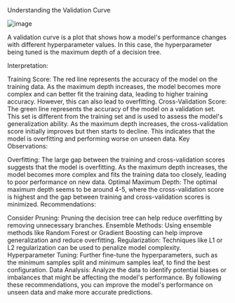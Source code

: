 Understanding the Validation Curve  

![image](https://github.com/user-attachments/assets/6fd921b2-f325-4f4b-b14c-1daf7ea73765)  

A validation curve is a plot that shows how a model's performance changes with different hyperparameter values. In this case, the hyperparameter being tuned is the maximum depth of a decision tree.

Interpretation:

Training Score: The red line represents the accuracy of the model on the training data. As the maximum depth increases, the model becomes more complex and can better fit the training data, leading to higher training accuracy. However, this can also lead to overfitting.
Cross-Validation Score: The green line represents the accuracy of the model on a validation set. This set is different from the training set and is used to assess the model's generalization ability. As the maximum depth increases, the cross-validation score initially improves but then starts to decline. This indicates that the model is overfitting and performing worse on unseen data.
Key Observations:

Overfitting: The large gap between the training and cross-validation scores suggests that the model is overfitting. As the maximum depth increases, the model becomes more complex and fits the training data too closely, leading to poor performance on new data.
Optimal Maximum Depth: The optimal maximum depth seems to be around 4-5, where the cross-validation score is highest and the gap between training and cross-validation scores is minimized.
Recommendations:

Consider Pruning: Pruning the decision tree can help reduce overfitting by removing unnecessary branches.
Ensemble Methods: Using ensemble methods like Random Forest or Gradient Boosting can help improve generalization and reduce overfitting.
Regularization: Techniques like L1 or L2 regularization can be used to penalize model complexity.
Hyperparameter Tuning: Further fine-tune the hyperparameters, such as the minimum samples split and minimum samples leaf, to find the best configuration.
Data Analysis: Analyze the data to identify potential biases or imbalances that might be affecting the model's performance.
By following these recommendations, you can improve the model's performance on unseen data and make more accurate predictions.
